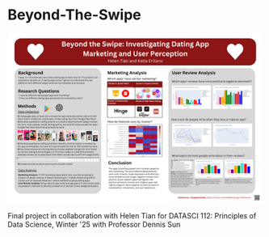 # Beyond-The-Swipe

![Project Poster](graphics/Beyond_the_Swipe_Poster.png)

Final project in collaboration with Helen Tian for DATASCI 112: Principles of Data Science, Winter '25 with Professor Dennis Sun
